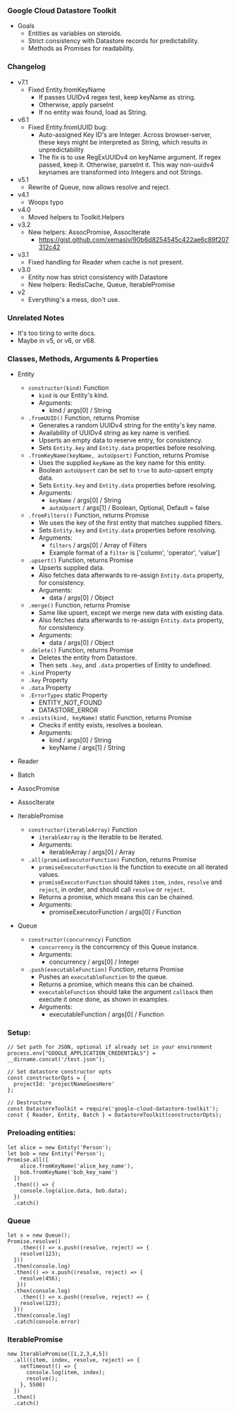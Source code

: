 ### Google Cloud Datastore Toolkit

* Goals
  * Entities as variables on steroids.
  * Strict consistency with Datastore records for predictability.
  * Methods as Promises for readability.

### Changelog

* v7.1
  * Fixed Entity.fromKeyName
	* If passes UUIDv4 regex test, keep keyName as string.
	* Otherwise, apply parseInt
	* If no entity was found, load as String.
* v6.1
  * Fixed Entity.fromUUID bug:
	* Auto-assigned Key ID's are Integer. Across browser-server, these keys might be interpreted as String, which results in unpredictability
	* The fix is to use RegExUUIDv4 on keyName argument. If regex passed, keep it. Otherwise, parseInt it. This way non-uuidv4 keynames are transformed into Integers and not Strings.
* v5.1
  * Rewrite of Queue, now allows resolve and reject.
* v4.1
  * Woops typo
* v4.0
  * Moved helpers to Toolkit.Helpers
* v3.2
  * New helpers: AssocPromise, AssocIterate
    * https://gist.github.com/xemasiv/90b6d8254545c422ae6c89f207312c42
* v3.1
  * Fixed handling for Reader when cache is not present.
* v3.0
  * Entity now has strict consistency with Datastore
  * New helpers: RedisCache, Queue, IterablePromise
* v2
  * Everything's a mess, don't use.

### Unrelated Notes

* It's too tiring to write docs.
* Maybe in v5, or v6, or v68.

### Classes, Methods, Arguments & Properties

* Entity
  * `constructor(kind)` Function
    * `kind` is our Entity's kind.
    * Arguments:
      * kind / args[0] / String
  * `.fromUUID()` Function, returns Promise
    * Generates a random UUIDv4 string for the entity's key name.
    * Availability of UUIDv4 string as key name is verified.
    * Upserts an empty data to reserve entry, for consistency.
    * Sets `Entity.key` and `Entity.data` properties before resolving.
  * `.fromKeyName(keyName, autoUpsert)` Function, returns Promise
    * Uses the supplied `keyName` as the key name for this entity.
    * Boolean `autoUpsert` can be set to `true` to auto-upsert empty data.
    * Sets `Entity.key` and `Entity.data` properties before resolving.
    * Arguments:
      * `keyName` / args[0] / String
      * `autoUpsert` / args[1] / Boolean, Optional, Default = false
  * `.fromFilters()` Function, returns Promise
    * We uses the key of the first entity that matches supplied filters.
    * Sets `Entity.key` and `Entity.data` properties before resolving.
    * Arguments:
      * `filters` / args[0] / Array of Filters
      * Example format of a `filter` is ['column', 'operator', 'value']
  * `.upsert()` Function, returns Promise
    * Upserts supplied data.
    * Also fetches data afterwards to re-assign `Entity.data` property, for consistency.
    * Arguments:
      * data / args[0] / Object
  * `.merge()` Function, returns Promise
    * Same like upsert, except we merge new data with existing data.
    * Also fetches data afterwards to re-assign `Entity.data` property, for consistency.
    * Arguments:
      * data / args[0] / Object
  * `.delete()` Function, returns Promise
    * Deletes the entity from Datastore.
    * Then sets `.key`, and `.data` properties of Entity to undefined.
  * `.kind` Property
  * `.key` Property
  * `.data` Property
  * `.ErrorTypes` static Property
    * ENTITY_NOT_FOUND
    * DATASTORE_ERROR
  * `.exists(kind, keyName)` static Function, returns Promise
    * Checks if entity exists, resolves a boolean.
    * Arguments:
      * kind / args[0] / String
      * keyName / args[1] / String

* Reader
* Batch

* AssocPromise
* AssocIterate

* IterablePromise
  * `constructor(iterableArray)` Function
    * `iterableArray` is the iterable to be iterated.
    * Arguments:
      * iterableArray / args[0] / Array
  * `.all(promiseExecutorFunction)` Function, returns Promise
    * `promiseExecutorFunction` is the function to execute on all iterated values.
    * `promiseExecutorFunction` should takes `item`, `index`, `resolve` and `reject`, in order, and should call `resolve` or `reject`.
    * Returns a promise, which means this can be chained.
    * Arguments:
      * promiseExecutorFunction / args[0] / Function
* Queue
  * `constructor(concurrency)` Function
    * `concurrency` is the concurrency of this Queue instance.
    * Arguments:
      * concurrency / args[0] / Integer
  * `.push(executableFunction)` Function, returns Promise
    * Pushes an `executableFunction` to the queue.
    * Returns a promise, which means this can be chained.
    * `executableFunction` should take the argument `callback` then execute it once done, as shown in examples.
    * Arguments:
      * executableFunction / args[0] / Function

### Setup:

```
// Set path for JSON, optional if already set in your environment
process.env["GOOGLE_APPLICATION_CREDENTIALS"] = __dirname.concat('/test.json');

// Set datastore constructor opts
const constructorOpts = {
  projectId: 'projectNameGoesHere'
};

// Destructure
const DatastoreToolkit = require('google-cloud-datastore-toolkit');
const { Reader, Entity, Batch } = DatastoreToolkit(constructorOpts);
```

### Preloading entities:

```
let alice = new Entity('Person');
let bob = new Entity('Person');
Promise.all([
    alice.fromKeyName('alice_key_name'),
    bob.fromKeyName('bob_key_name')
  ])
  .then(() => {
    console.log(alice.data, bob.data);
  })
  .catch()
```

### Queue

```
let x = new Queue();
Promise.resolve()
	.then(() => x.push((resolve, reject) => {
   	resolve(123);
  }))
  .then(console.log)
  .then(() => x.push((resolve, reject) => {
   	resolve(456);
   }))
  .then(console.log)
	.then(() => x.push((resolve, reject) => {
   	resolve(123);
  }))
  .then(console.log)
  .catch(console.error)
```

### IterablePromise

```
new IterablePromise([1,2,3,4,5])
  .all((item, index, resolve, reject) => {
    setTimeout(() => {
      console.log(item, index);
      resolve();
    }, 5500)
  })
  .then()
  .catch()
```
